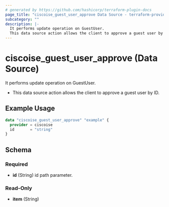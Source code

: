 ```yaml
---
# generated by https://github.com/hashicorp/terraform-plugin-docs
page_title: "ciscoise_guest_user_approve Data Source - terraform-provider-ciscoise"
subcategory: ""
description: |-
  It performs update operation on GuestUser.
  This data source action allows the client to approve a guest user by ID.
---
```


# ciscoise_guest_user_approve (Data Source)

It performs update operation on GuestUser.

- This data source action allows the client to approve a guest user by ID.

## Example Usage

```terraform
data "ciscoise_guest_user_approve" "example" {
  provider = ciscoise
  id       = "string"
}
```

<!-- schema generated by tfplugindocs -->
## Schema

### Required

- **id** (String) id path parameter.

### Read-Only

- **item** (String)


